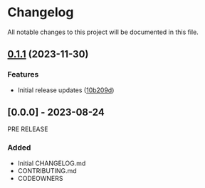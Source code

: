 # Changelog

All notable changes to this project will be documented in this file.

## [0.1.1](https://github.com/defenseunicorns/uds-capability-gitlab-runner/compare/v0.1.0...v0.1.1) (2023-11-30)


### Features

* Initial release updates ([10b209d](https://github.com/defenseunicorns/uds-capability-gitlab-runner/commit/10b209d6241bb1431ea34693a20fddede0515e70))

## [0.0.0] - 2023-08-24
PRE RELEASE

### Added
- Initial CHANGELOG.md
- CONTRIBUTING.md
- CODEOWNERS

